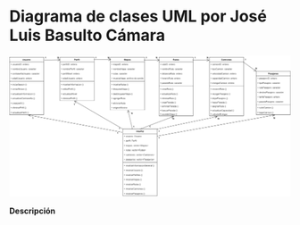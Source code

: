 # Diagrama de clases UML por José Luis Basulto Cámara

![Diagrama UML](/images/DiagramaUML.drawio.png)

**Descripción**
